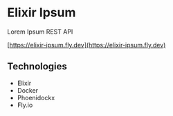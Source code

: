 # Elixir Ipsum
Lorem Ipsum REST API

[https://elixir-ipsum.fly.dev](https://elixir-ipsum.fly.dev)

## Technologies
- Elixir
- Docker
- Phoenidockx
- Fly.io
